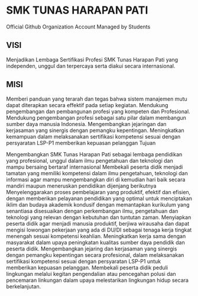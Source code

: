 # SMK TUNAS HARAPAN PATI

Official Github Organization Account 
Managed by Students

## VISI

Menjadikan Lembaga Sertifikasi Profesi SMK Tunas Harapan Pati yang independen, unggul dan terpercaya serta diakui secara internasional.

## MISI

Memberi panduan yang terarah dan tegas bahwa sistem manajemen mutu dapat diterapkan secara effektif pada setiap kegiatan.
Mendukung pengembangan dan pembangunan profesi yang kompeten dan Profesional.
Mendukung pengembangan profesi sebagai satu pilar dalam membangun sumber daya manusia Indonesia.
Mengembangkan jejaringan dan kerjasaman yang sinergis dengan pemangku kepentingan.
Meningkatkan kemampuan dalam melaksanakan sertifikasi kompetensi sesuai dengan persyaratan LSP-P1 memberikan kepuasan pelanggan
Tujuan

Mengembangkan SMK Tunas Harapan Pati sebagai lembaga pendidikan yang profesional, unggul dalam ilmu pengetahuan dan teknologi dan mampu bersaing bertaraf internasional
Membekali peserta didik menjadi tamatan yang memiliki kompetensi dalam ilmu pengetahuan, teknologi dan informasi agar mampu mengembangkan diri di kemudian hari baik secara mandiri maupun meneruskan pendidikan dijenjang berikutnya
Menyelenggarakan proses pembelajaran yang produktif, efektif dan efisien, dengan memberikan pelayanan pendidikan yang optimal untuk menciptakan iklim dan budaya akademik kondusif dengan memantapkan kurikulum yang senantiasa disesuaikan dengan perkembangan ilmu, pengetahuan dan teknologi yang relevan dengan kebutuhan dan tuntutan zaman.
Menyiapkan peserta didik agar menjadi manusia produktif, berjiwa wirausaha dan dapat mengisi lowongan pekerjaan yang ada di DU/DI sebagai tenaga kerja tingkat menengah sesuai kompetensi keahlian.
Meningkatkan kerja sama dengan masyarakat dalam upaya peningkatan kualitas sumber daya pendidik dan peserta didik.
Mengembangkan jejaring dan kerjasaman yang sinergis dengan pemangku kepentingan secara profesional, dalam melaksanakan sertifikasi kompetensi sesuai dengan persyaratan LSP-P1 untuk memberikan kepuasan pelanggan.
Membekali peserta didik peduli lingkungan melalui kegitan pengendalian atau pencegahan polusi dan pencemaran linkungan dalam upaya melestarikan lingkungan hidup secara berkelanjutan.
